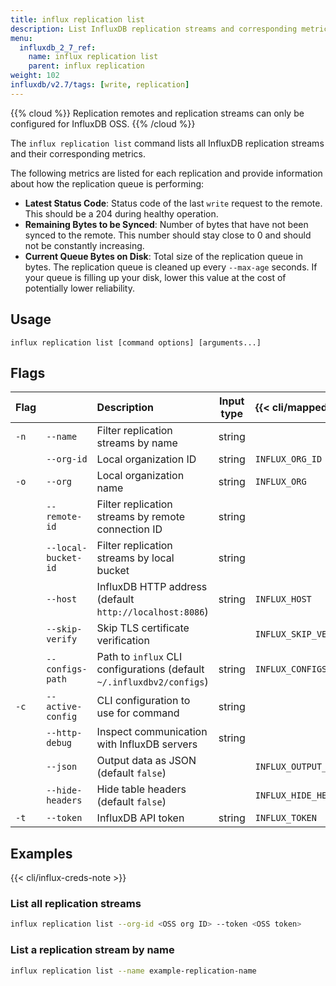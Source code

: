 ```yaml
---
title: influx replication list
description: List InfluxDB replication streams and corresponding metrics.
menu:
  influxdb_2_7_ref:
    name: influx replication list
    parent: influx replication
weight: 102
influxdb/v2.7/tags: [write, replication]
---
```


{{% cloud %}}
Replication remotes and replication streams can only be configured for InfluxDB OSS.
{{% /cloud %}}

The `influx replication list` command lists all InfluxDB replication streams and their corresponding metrics.

The following metrics are listed for each replication and provide information about how the replication queue is performing:

- **Latest Status Code**: Status code of the last `write` request to the remote.
  This should be a 204 during healthy operation.
- **Remaining Bytes to be Synced**: Number of bytes that have not been synced to the remote.
  This number should stay close to 0 and should not be constantly increasing.
- **Current Queue Bytes on Disk**: Total size of the replication queue in bytes.
  The replication queue is cleaned up every `--max-age` seconds.
  If your queue is filling up your disk, lower this value at the cost of potentially lower reliability.

## Usage

```
influx replication list [command options] [arguments...]
```

## Flags

| Flag |                     | Description                                                           | Input type | {{< cli/mapped >}}    |
| :--- | :------------------ | :-------------------------------------------------------------------- | :--------: | :-------------------- |
| `-n` | `--name`            | Filter replication streams by name                                    |   string   |                       |
|      | `--org-id`          | Local organization ID                                                 |   string   | `INFLUX_ORG_ID`       |
| `-o` | `--org`             | Local organization name                                               |   string   | `INFLUX_ORG`          |
|      | `--remote-id`       | Filter replication streams by remote connection ID                    |   string   |                       |
|      | `--local-bucket-id` | Filter replication streams by local bucket                            |   string   |                       |
|      | `--host`            | InfluxDB HTTP address (default `http://localhost:8086`)               |   string   | `INFLUX_HOST`         |
|      | `--skip-verify`     | Skip TLS certificate verification                                     |            | `INFLUX_SKIP_VERIFY`  |
|      | `--configs-path`    | Path to `influx` CLI configurations (default `~/.influxdbv2/configs`) |   string   | `INFLUX_CONFIGS_PATH` |
| `-c` | `--active-config`   | CLI configuration to use for command                                  |   string   |                       |
|      | `--http-debug`      | Inspect communication with InfluxDB servers                           |   string   |                       |
|      | `--json`            | Output data as JSON (default `false`)                                 |            | `INFLUX_OUTPUT_JSON`  |
|      | `--hide-headers`    | Hide table headers (default `false`)                                  |            | `INFLUX_HIDE_HEADERS` |
| `-t` | `--token`           | InfluxDB API token                                                    |   string   | `INFLUX_TOKEN`        |

## Examples

{{< cli/influx-creds-note >}}

### List all replication streams

```sh
influx replication list --org-id <OSS org ID> --token <OSS token>
```

### List a replication stream by name

```sh
influx replication list --name example-replication-name
```

